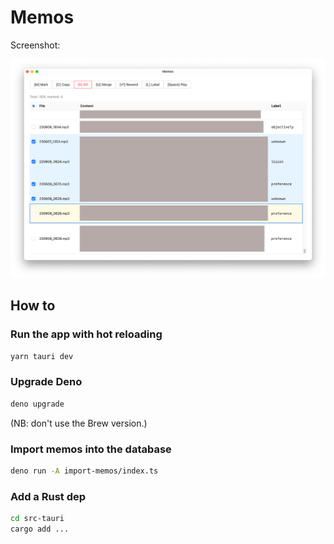 # Memos

Screenshot:

![Screenshot of the app](memos-screenshot-jun12-2023.png)

## How to

### Run the app with hot reloading

```bash
yarn tauri dev
```

### Upgrade Deno

```bash
deno upgrade
```

(NB: don't use the Brew version.)

### Import memos into the database

```bash
deno run -A import-memos/index.ts
```

### Add a Rust dep

```bash
cd src-tauri
cargo add ...
```
